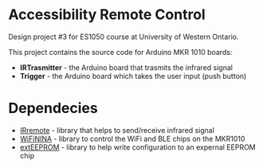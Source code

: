 # Accessibility Remote Control

Design project #3 for ES1050 course at University of Western Ontario.

This project contains the source code for Arduino MKR 1010 boards:
- **IRTrasmitter** - the Arduino board that trasmits the infrared signal
- **Trigger** - the Arduino board which takes the user input (push button)

# Dependecies

- [IRremote](https://github.com/z3t0/Arduino-IRremote) - library that helps to send/receive infrared signal 
- [WiFiNINA](https://www.arduino.cc/en/Reference/WiFiNINA) - library to control the WiFi and BLE chips on the MKR1010
- [extEEPROM](https://github.com/PaoloP74/extEEPROM) - library to help write configuration to an expernal EEPROM chip
